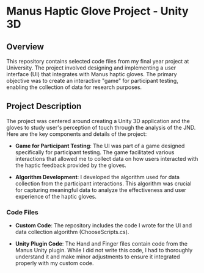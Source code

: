 # Manus Haptic Glove Project - Unity 3D

## Overview

This repository contains selected code files from my final year project at University. The project involved designing and implementing a user interface (UI) that integrates with Manus haptic gloves. The primary objective was to create an interactive "game" for participant testing, enabling the collection of data for research purposes.

## Project Description

The project was centered around creating a Unity 3D application and the gloves to study user's perception of touch through the analysis of the JND. Here are the key components and details of the project:

- **Game for Participant Testing**: The UI was part of a game designed specifically for participant testing. The game facilitated various interactions that allowed me to collect data on how users interacted with the haptic feedback provided by the gloves.

- **Algorithm Development**: I developed the algorithm used for data collection from the participant interactions. This algorithm was crucial for capturing meaningful data to analyze the effectiveness and user experience of the haptic gloves.

### Code Files

- **Custom Code**: The repository includes the code I wrote for the UI and data collection algorithm (ChooseScripts.cs).

- **Unity Plugin Code**: The Hand and Finger files contain code from the Manus Unity plugin. While I did not write this code, I had to thoroughly understand it and make minor adjustments to ensure it integrated properly with my custom code.

